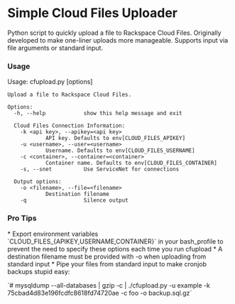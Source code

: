 <h1>Simple Cloud Files Uploader</h1>
<p>Python script to quickly upload a file to Rackspace Cloud Files. Originally developed to make one-liner uploads more manageable. Supports input via file arguments or standard input.</p>

<h3>Usage</h3>
	Usage: cfupload.py [options] <filename>

	Upload a file to Rackspace Cloud Files.

	Options:
	  -h, --help            show this help message and exit

	  Cloud Files Connection Information:
	    -k <api key>, --apikey=<api key>
				API key. Defaults to env[CLOUD_FILES_APIKEY]
	    -u <username>, --user=<username>
				Username. Defaults to env[CLOUD_FILES_USERNAME]
	    -c <container>, --container=<container>
				Container name. Defaults to env[CLOUD_FILES_CONTAINER]
	    -s, --snet          Use ServiceNet for connections

	  Output options:
	    -o <filename>, --file=<filename>
				Destination filename
	    -q                  Silence output
<h3>Pro Tips</h3>
* Export environment variables `CLOUD_FILES_{APIKEY,USERNAME,CONTAINER}` in your bash_profile to prevent the need to specify these options each time you run cfupload
* A destination filename must be provided with -o when uploading from standard input
* Pipe your files from standard input to make cronjob backups stupid easy:
	<p>`# mysqldump --all-databases | gzip -c | ./cfupload.py -u example -k 75cbad4d83e196fcdfc8618fd74720ae -c foo -o backup.sql.gz`</p>
